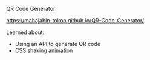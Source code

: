 QR Code Generator

https://mahajabin-tokon.github.io/QR-Code-Generator/

Learned about:
- Using an API to generate QR code
- CSS shaking animation